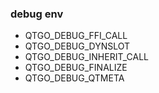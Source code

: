 ### debug env

* QTGO_DEBUG_FFI_CALL
* QTGO_DEBUG_DYNSLOT
* QTGO_DEBUG_INHERIT_CALL
* QTGO_DEBUG_FINALIZE
* QTGO_DEBUG_QTMETA

